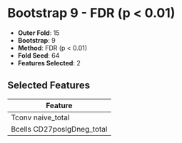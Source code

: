 # Bootstrap 9 - FDR (p < 0.01)

- **Outer Fold**: 15
- **Bootstrap**: 9
- **Method**: FDR (p < 0.01)
- **Fold Seed**: 64
- **Features Selected**: 2

## Selected Features

| Feature |
|---------|
| Tconv naive_total |
| Bcells CD27posIgDneg_total |
